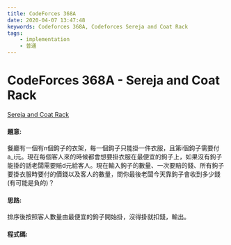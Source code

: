 ```yaml
---
title: CodeForces 368A
date: 2020-04-07 13:47:48
keywords: Codeforces 368A, Codeforces Sereja and Coat Rack
tags:
    - implementation
    - 普通
---
```

# CodeForces 368A - Sereja and Coat Rack
[Sereja and Coat Rack](https://codeforces.com/problemset/problem/368/A)


#### 題意:
餐廳有一個有n個鉤子的衣架，每一個鉤子只能掛一件衣服，且第i個鉤子需要付a_i元。現在每個客人來的時候都會想要掛衣服在最便宜的鉤子上，如果沒有鉤子能掛的話老闆需要賠d元給客人。現在輸入鉤子的數量、一次要賠的錢、所有鉤子要掛衣服時要付的價錢以及客人的數量，問你最後老闆今天靠鉤子會收到多少錢(有可能是負的)？
<!-- more -->
#### 思路:
排序後按照客人數量由最便宜的鉤子開始掛，沒得掛就扣錢，輸出。

#### 程式碼:
<script src="https://gist.github.com/Daviswww/088f66204dfceb4ca145801133690fbe.js"></script>